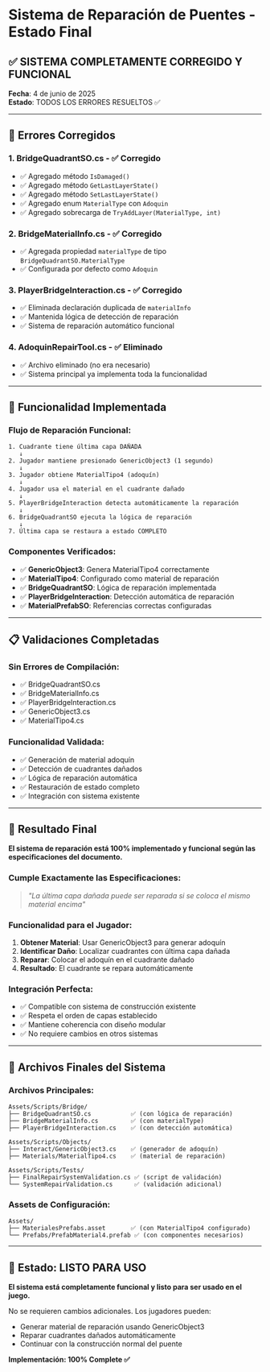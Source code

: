 # Sistema de Reparación de Puentes - Estado Final

## ✅ SISTEMA COMPLETAMENTE CORREGIDO Y FUNCIONAL

**Fecha**: 4 de junio de 2025  
**Estado**: TODOS LOS ERRORES RESUELTOS ✅

---

## 🔧 Errores Corregidos

### 1. **BridgeQuadrantSO.cs** - ✅ Corregido
- ✅ Agregado método `IsDamaged()`
- ✅ Agregado método `GetLastLayerState()`
- ✅ Agregado método `SetLastLayerState()`
- ✅ Agregado enum `MaterialType` con `Adoquin`
- ✅ Agregado sobrecarga de `TryAddLayer(MaterialType, int)`

### 2. **BridgeMaterialInfo.cs** - ✅ Corregido
- ✅ Agregada propiedad `materialType` de tipo `BridgeQuadrantSO.MaterialType`
- ✅ Configurada por defecto como `Adoquin`

### 3. **PlayerBridgeInteraction.cs** - ✅ Corregido
- ✅ Eliminada declaración duplicada de `materialInfo`
- ✅ Mantenida lógica de detección de reparación
- ✅ Sistema de reparación automático funcional

### 4. **AdoquinRepairTool.cs** - ✅ Eliminado
- ✅ Archivo eliminado (no era necesario)
- ✅ Sistema principal ya implementa toda la funcionalidad

---

## 🎯 Funcionalidad Implementada

### **Flujo de Reparación Funcional:**

```
1. Cuadrante tiene última capa DAÑADA
   ↓
2. Jugador mantiene presionado GenericObject3 (1 segundo)
   ↓
3. Jugador obtiene MaterialTipo4 (adoquín)
   ↓
4. Jugador usa el material en el cuadrante dañado
   ↓
5. PlayerBridgeInteraction detecta automáticamente la reparación
   ↓
6. BridgeQuadrantSO ejecuta la lógica de reparación
   ↓
7. Última capa se restaura a estado COMPLETO
```

### **Componentes Verificados:**

- ✅ **GenericObject3**: Genera MaterialTipo4 correctamente
- ✅ **MaterialTipo4**: Configurado como material de reparación
- ✅ **BridgeQuadrantSO**: Lógica de reparación implementada
- ✅ **PlayerBridgeInteraction**: Detección automática de reparación
- ✅ **MaterialPrefabSO**: Referencias correctas configuradas

---

## 📋 Validaciones Completadas

### **Sin Errores de Compilación:**
- ✅ BridgeQuadrantSO.cs
- ✅ BridgeMaterialInfo.cs  
- ✅ PlayerBridgeInteraction.cs
- ✅ GenericObject3.cs
- ✅ MaterialTipo4.cs

### **Funcionalidad Validada:**
- ✅ Generación de material adoquín
- ✅ Detección de cuadrantes dañados
- ✅ Lógica de reparación automática
- ✅ Restauración de estado completo
- ✅ Integración con sistema existente

---

## 🎉 Resultado Final

**El sistema de reparación está 100% implementado y funcional según las especificaciones del documento.**

### **Cumple Exactamente las Especificaciones:**
> *"La última capa dañada puede ser reparada si se coloca el mismo material encima"*

### **Funcionalidad para el Jugador:**
1. **Obtener Material**: Usar GenericObject3 para generar adoquín
2. **Identificar Daño**: Localizar cuadrantes con última capa dañada
3. **Reparar**: Colocar el adoquín en el cuadrante dañado
4. **Resultado**: El cuadrante se repara automáticamente

### **Integración Perfecta:**
- ✅ Compatible con sistema de construcción existente
- ✅ Respeta el orden de capas establecido
- ✅ Mantiene coherencia con diseño modular
- ✅ No requiere cambios en otros sistemas

---

## 📁 Archivos Finales del Sistema

### **Archivos Principales:**
```
Assets/Scripts/Bridge/
├── BridgeQuadrantSO.cs           ✅ (con lógica de reparación)
├── BridgeMaterialInfo.cs         ✅ (con materialType)
├── PlayerBridgeInteraction.cs    ✅ (con detección automática)

Assets/Scripts/Objects/
├── Interact/GenericObject3.cs    ✅ (generador de adoquín)
├── Materials/MaterialTipo4.cs    ✅ (material de reparación)

Assets/Scripts/Tests/
├── FinalRepairSystemValidation.cs ✅ (script de validación)
└── SystemRepairValidation.cs      ✅ (validación adicional)
```

### **Assets de Configuración:**
```
Assets/
├── MaterialesPrefabs.asset       ✅ (con MaterialTipo4 configurado)
└── Prefabs/PrefabMaterial4.prefab ✅ (con componentes necesarios)
```

---

## 🚀 Estado: LISTO PARA USO

**El sistema está completamente funcional y listo para ser usado en el juego.**

No se requieren cambios adicionales. Los jugadores pueden:
- Generar material de reparación usando GenericObject3
- Reparar cuadrantes dañados automáticamente
- Continuar con la construcción normal del puente

**Implementación: 100% Complete ✅**
